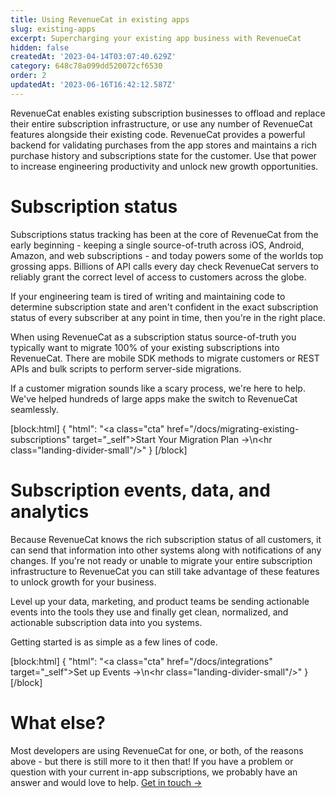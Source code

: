 ```yaml
---
title: Using RevenueCat in existing apps
slug: existing-apps
excerpt: Supercharging your existing app business with RevenueCat
hidden: false
createdAt: '2023-04-14T03:07:40.629Z'
category: 648c78a099dd520072cf6530
order: 2
updatedAt: '2023-06-16T16:42:12.587Z'
---
```

RevenueCat enables existing subscription businesses to offload and replace their entire subscription infrastructure, or use any number of RevenueCat features alongside their existing code. RevenueCat provides a powerful backend for validating purchases from the app stores and maintains a rich purchase history and subscriptions state for the customer. Use that power to increase engineering productivity and unlock new growth opportunities.

# Subscription status

Subscriptions status tracking has been at the core of RevenueCat from the early beginning - keeping a single source-of-truth across iOS, Android, Amazon, and web subscriptions - and today powers some of the worlds top grossing apps. Billions of API calls every day check RevenueCat servers to reliably grant the correct level of access to customers across the globe.

If your engineering team is tired of writing and maintaining code to determine subscription state and aren't confident in the exact subscription status of every subscriber at any point in time, then you're in the right place.

When using RevenueCat as a subscription status source-of-truth you typically want to migrate 100% of your existing subscriptions into RevenueCat. There are mobile SDK methods to migrate customers or REST APIs and bulk scripts to perform server-side migrations.

If a customer migration sounds like a scary process, we're here to help. We've helped hundreds of large apps make the switch to RevenueCat seamlessly.

[block:html]
{
  "html": "<a class=\"cta\" href=\"/docs/migrating-existing-subscriptions\" target=\"_self\">Start Your Migration Plan →</a>\n<hr class=\"landing-divider-small\"/>"
}
[/block]



# Subscription events, data, and analytics

Because RevenueCat knows the rich subscription status of all customers, it can send that information into other systems along with notifications of any changes. If you're not ready or unable to migrate your entire subscription infrastructure to RevenueCat you can still take advantage of these features to unlock growth for your business.

Level up your data, marketing, and product teams be sending actionable events into the tools they use and finally get clean, normalized, and actionable subscription data into you systems.

Getting started is as simple as a few lines of code.

[block:html]
{
  "html": "<a class=\"cta\" href=\"/docs/integrations\" target=\"_self\">Set up Events →</a>\n<hr class=\"landing-divider-small\"/>"
}
[/block]



# What else?

Most developers are using RevenueCat for one, or both, of the reasons above - but there is still more to it then that! If you have a problem or question with your current in-app subscriptions, we probably have an answer and would love to help. [Get in touch →](https://www.revenuecat.com/talk-to-sales/)